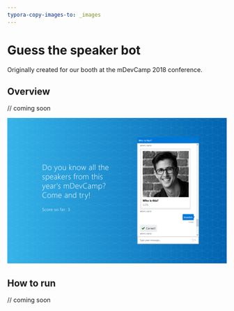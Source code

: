 ```yaml
---
typora-copy-images-to: _images
---
```


# Guess the speaker bot
Originally created for our booth at the mDevCamp 2018 conference.

## Overview

// coming soon

![Chatbot overview](_images/1529508711379.png)

## How to run

// coming soon